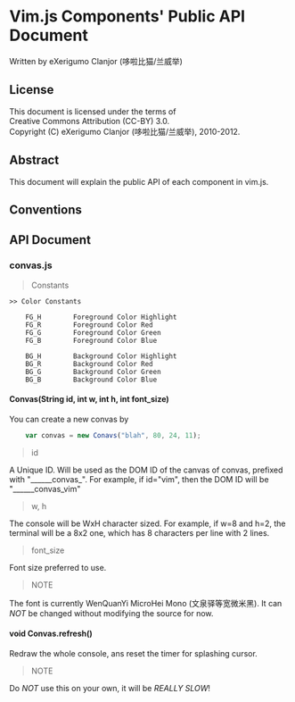 # Vim.js Components' Public API Document
Written by eXerigumo Clanjor (哆啦比猫/兰威举)<br>

## License
This document is licensed under the terms of<br>
Creative Commons Attribution (CC-BY) 3.0.<br>
Copyright (C) eXerigumo Clanjor (哆啦比猫/兰威举), 2010-2012.

## Abstract
This document will explain the public API of each component in vim.js.

## Conventions
## API Document
### convas.js
> Constants

	>> Color Constants

		FG_H		Foreground Color Highlight
		FG_R		Foreground Color Red
		FG_G		Foreground Color Green
		FG_B		Foreground Color Blue

		BG_H		Background Color Highlight
		BG_R		Background Color Red
		BG_G		Background Color Green
		BG_B		Background Color Blue

#### Convas(String id, int w, int h, int font\_size)
You can create a new convas by
```javascript
	var convas = new Conavs("blah", 80, 24, 11);
```

> id

A Unique ID. Will be used as the DOM ID of the canvas of convas,
prefixed with "\_\_\_\_\_\_convas\_". For example, if id="vim",
then the DOM ID will be "\_\_\_\_\_\_convas\_vim"


> w, h

The console will be WxH character sized. For example, if w=8 and h=2,
the terminal will be a 8x2 one, which has 8 characters per line with
2 lines.


> font\_size

Font size preferred to use.


> NOTE

The font is currently WenQuanYi MicroHei Mono (文泉驿等宽微米黑).
It can *NOT* be changed without modifying the source for now.


#### void Convas.refresh()
Redraw the whole console, ans reset the timer for splashing cursor.

> NOTE

Do *NOT* use this on your own, it will be *REALLY SLOW*!


<!-- vim: ft=markdown noet sts=0 ts=4 sw=4
-->
